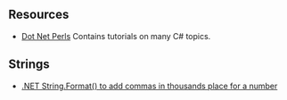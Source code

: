 

## Resources
* [Dot Net Perls](www.dotnetperls.com)
  Contains tutorials on many C# topics.

## Strings
* [.NET String.Format() to add commas in thousands place for a number](https://stackoverflow.com/questions/105770/net-string-format-to-add-commas-in-thousands-place-for-a-number) 
